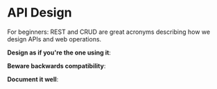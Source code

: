 # API Design

For beginners: REST and CRUD are great acronyms
describing how we design APIs and web operations.

**Design as if you're the one using it**:



**Beware backwards compatibility**:



**Document it well**:

